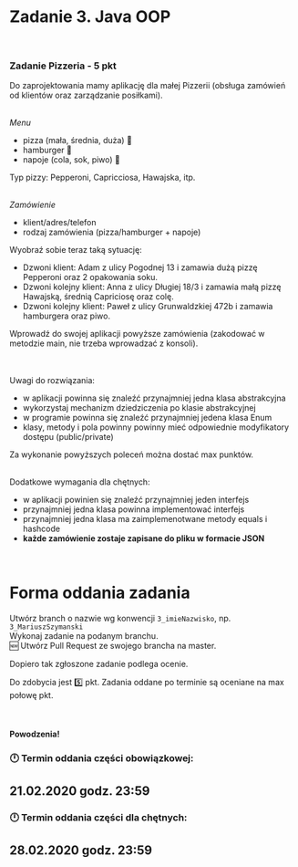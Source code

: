 # Zadanie 3. Java OOP
​
### Zadanie Pizzeria - 5 pkt

Do zaprojektowania mamy aplikację dla małej Pizzerii (obsługa zamówień od klientów oraz zarządzanie posiłkami).


<br>_Menu_<br/>
- pizza (mała, średnia, duża) :pizza:
- hamburger :hamburger:
- napoje (cola, sok, piwo) :beer:

Typ pizzy: Pepperoni, Capricciosa, Hawajska, itp.

<br>_Zamówienie_<br/>
- klient/adres/telefon
- rodzaj zamówienia (pizza/hamburger + napoje)


Wyobraź sobie teraz taką sytuację:
- Dzwoni klient: Adam z ulicy Pogodnej 13 i zamawia dużą pizzę Pepperoni oraz 2 opakowania soku.
- Dzwoni kolejny klient: Anna z ulicy Długiej 18/3 i zamawia małą pizzę Hawajską, średnią Capriciosę oraz colę.
- Dzwoni kolejny klient: Paweł z ulicy Grunwaldzkiej 472b i zamawia hamburgera oraz piwo.


Wprowadź do swojej aplikacji powyższe zamówienia (zakodować w metodzie main, nie trzeba wprowadzać z konsoli).
<br/><br/>

<br>Uwagi do rozwiązania:<br/>
   - w aplikacji powinna się znaleźć przynajmniej jedna klasa abstrakcyjna
   - wykorzystaj mechanizm dziedziczenia po klasie abstrakcyjnej
   - w programie powinna się znaleźć przynajmniej jedena klasa Enum
   - klasy, metody i pola powinny powinny mieć odpowiednie modyfikatory dostępu (public/private)


Za wykonanie powyższych poleceń można dostać max punktów. 
​

<br/>Dodatkowe wymagania dla chętnych:
- w aplikacji powinien się znaleźć przynajmniej jeden interfejs
- przynajmniej jedna klasa powinna implementować interfejs
- przynajmniej jedna klasa ma zaimplemenotwane metody equals i hashcode
- **każde zamówienie zostaje zapisane do pliku w formacie JSON**

​
​
# Forma oddania zadania
Utwórz branch o nazwie wg konwencji `3_imieNazwisko`, np. `3_MariuszSzymanski`<br/>
Wykonaj zadanie na podanym branchu. <br/>
:new: Utwórz Pull Request ze swojego brancha na master.


Dopiero tak zgłoszone zadanie podlega ocenie.


Do zdobycia jest :five: pkt.
Zadania oddane po terminie są oceniane na max połowę pkt.

​
#### Powodzenia!

### :clock12: Termin oddania części obowiązkowej:  
## 21.02.2020 godz. 23:59


### :clock12: Termin oddania części dla chętnych: 
## 28.02.2020 godz. 23:59
